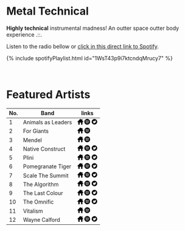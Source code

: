 # Metal Technical

**Highly technical** instrumental madness! An outter space outter body experience .::.

Listen to the radio bellow or [click in this direct link to Spotify](https://open.spotify.com/playlist/1WsT43p9i7ktcndqMrucy7?si=6k4YZPvaRu6OhyX5lDu59w).

{% include spotifyPlaylist.html id="1WsT43p9i7ktcndqMrucy7" %}

<br>

# Featured Artists
No. | Band | links
--- | ---- | -----
1 | Animals as Leaders | <a href="https://www.facebook.com/animalsasleaders" target="_blank"><img src="assets/others_home_button.png" alt="home" height="15" width="15" /></a> <a href="https://open.spotify.com/artist/65C6Unk7nhg2aCnVuAPMo8?si=kNeDXKVbRcak7pr2ASYEPQ" target="_blank"><img src="assets/spotify_button.png" alt="spotify" height="15" width="15" /></a> <a href="https://twitter.com/AnimalAsLeader" target="_blank"><img src="assets/twitter_button.png" alt="twitter" height="15" width="15" /></a>
2 | For Giants | <a href="https://forgiants.bandcamp.com/" target="_blank"><img src="assets/others_home_button.png" alt="home" height="15" width="15" /></a> <a href="https://open.spotify.com/artist/1E9A2LYYOJEIR7cB7nsYg8?si=hvbbsNKGTzWn6I91qfS_aA" target="_blank"><img src="assets/spotify_button.png" alt="spotify" height="15" width="15" /></a> 
3 | Mendel | <a href="https://mendelian.bandcamp.com/" target="_blank"><img src="assets/others_home_button.png" alt="home" height="15" width="15" /></a> <a href="https://open.spotify.com/artist/0b6LOcL2yFcKpn5nODTSxm?si=DZ5cnlo9TdeDBTt-tQnp7w" target="_blank"><img src="assets/spotify_button.png" alt="spotify" height="15" width="15" /></a> 
4 | Native Construct | <a href="https://nativeconstruct.bandcamp.com/" target="_blank"><img src="assets/others_home_button.png" alt="home" height="15" width="15" /></a> <a href="https://open.spotify.com/artist/0qI8ZUA0wp1W5Y2vkhgfNX?si=nSvR4ppCR1arek2fYU1oqQ" target="_blank"><img src="assets/spotify_button.png" alt="spotify" height="15" width="15" /></a> <a href="https://twitter.com/NativeConstruct" target="_blank"><img src="assets/twitter_button.png" alt="twitter" height="15" width="15" /></a>
5 | Plini | <a href="https://open.spotify.com/artist/3Gs10XJ4S4OEFrMRqZJcic?si=lLQc2-6wSS2YMOAZV_Bmhg" target="_blank"><img src="assets/others_home_button.png" alt="home" height="15" width="15" /></a> <a href="https://open.spotify.com/artist/3Gs10XJ4S4OEFrMRqZJcic?si=lLQc2-6wSS2YMOAZV_Bmhg" target="_blank"><img src="assets/spotify_button.png" alt="spotify" height="15" width="15" /></a> <a href="https://twitter.com/plinirh" target="_blank"><img src="assets/twitter_button.png" alt="twitter" height="15" width="15" /></a>
6 | Pomegranate Tiger | <a href="https://pomegranatetiger.com/" target="_blank"><img src="assets/others_home_button.png" alt="home" height="15" width="15" /></a> <a href="https://open.spotify.com/artist/30T39voTL4EiHKGNE0mQxO?si=qbLFKxsJSrirxKSTZur5eQ" target="_blank"><img src="assets/spotify_button.png" alt="spotify" height="15" width="15" /></a> <a href="https://twitter.com/pomegranatetigr" target="_blank"><img src="assets/twitter_button.png" alt="twitter" height="15" width="15" /></a>
7 | Scale The Summit | <a href="https://www.scalethesummit.com/" target="_blank"><img src="assets/others_home_button.png" alt="home" height="15" width="15" /></a> <a href="https://open.spotify.com/artist/16Uqo1jjtPiKI4zU1Ficgb?si=BBuRhHx_TSmnZZA2lIai1Q" target="_blank"><img src="assets/spotify_button.png" alt="spotify" height="15" width="15" /></a> <a href="https://twitter.com/scalethesummit" target="_blank"><img src="assets/twitter_button.png" alt="twitter" height="15" width="15" /></a>
8 | The Algorithm | <a href="http://www.the-algorithm.net/" target="_blank"><img src="assets/others_home_button.png" alt="home" height="15" width="15" /></a> <a href="https://open.spotify.com/artist/14u4KXVp0iXQil79EpxXGc?si=MPAapKW-Qdezkg6hsAsHTg" target="_blank"><img src="assets/spotify_button.png" alt="spotify" height="15" width="15" /></a> <a href="https://twitter.com/The_Algorithm" target="_blank"><img src="assets/twitter_button.png" alt="twitter" height="15" width="15" /></a>
9 | The Last Colour | <a href="http://thelastcolour.com/" target="_blank"><img src="assets/others_home_button.png" alt="home" height="15" width="15" /></a> <a href="https://open.spotify.com/artist/53L92mvpO6w5ZSyvC4guTN?si=NpIk9oViShS-oBChGMisnQ" target="_blank"><img src="assets/spotify_button.png" alt="spotify" height="15" width="15" /></a> <a href="https://twitter.com/_TheLastColour" target="_blank"><img src="assets/twitter_button.png" alt="twitter" height="15" width="15" /></a>
10 | The Omnific | <a href="https://theomnific.bandcamp.com/" target="_blank"><img src="assets/others_home_button.png" alt="home" height="15" width="15" /></a> <a href="https://open.spotify.com/artist/5yn8jrJH5Z5PaGFStNUvgR?si=dVksyjQLQ7-ZZZ2sPhi9fA" target="_blank"><img src="assets/spotify_button.png" alt="spotify" height="15" width="15" /></a> <a href="https://twitter.com/theomnificband" target="_blank"><img src="assets/twitter_button.png" alt="twitter" height="15" width="15" /></a>
11 | Vitalism | <a href="http://www.vitalismband.com/" target="_blank"><img src="assets/others_home_button.png" alt="home" height="15" width="15" /></a> <a href="https://open.spotify.com/artist/7aBLyeKiEpyPfFpkfoLVRZ?si=pUMLiW1LSW2MnLgM_UtJLQ" target="_blank"><img src="assets/spotify_button.png" alt="spotify" height="15" width="15" /></a> 
12 | Wayne Calford | <a href="https://www.facebook.com/waynecalfordofficial/" target="_blank"><img src="assets/others_home_button.png" alt="home" height="15" width="15" /></a> <a href="https://open.spotify.com/artist/3kIDATQmuU8FVcupvHWsMl?si=5DM9NswyTJOt4gFwGz5apA" target="_blank"><img src="assets/spotify_button.png" alt="spotify" height="15" width="15" /></a> <a href="https://twitter.com/WayneCalford" target="_blank"><img src="assets/twitter_button.png" alt="twitter" height="15" width="15" /></a>
